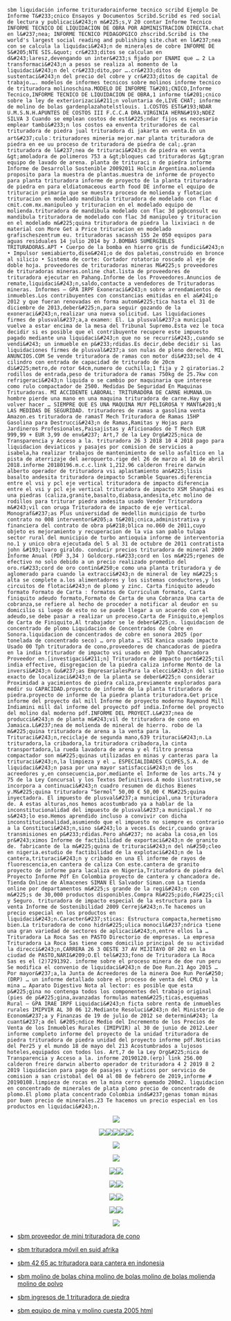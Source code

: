 
```
sbm liquidación informe trituradorainforme tecnico scribd Ejemplo De Informe T&#233;cnico Ensayos y Documentos Scribd.Scribd es red social de lectura y publicaci&#243;n m&#225;s,V 20 contar Informe Tecnico INFORME TECNICO DE LIQUIDACION DE OBRA POR ADMINISTRACION DIRECTA.chat en l&#237;nea; INFORME TECNICO PEDAGOPGICO zhscribd.Scribd is the world's largest social reading and publishing site.chat en l&#237;nea con se calcula la liquidaci&#243;n de minerales de cobre INFORME DE S&#205;NTE SIS.&quot; cr&#233;ditos se calculan en d&#243;laresz,devengando un inter&#233;s ﬁjado por ENAMI que … 2 La transformaci&#243;n a pesos se realiza al momento de la liquidaci&#243;n del cr&#233;dito,por ….cr&#233;ditos de sustentaci&#243;n del precio del cobre y cr&#233;ditos de capital de trabajo.…. modelos de informes tecnicos sobre molinos informe tecnico de trituradora molinoschina.MODELO DE INFORME T&#201;CNICO,Informe Tecnico,INFORME TECNICO DE LIQUIDACION DE OBRA,1 informe t&#201;cnico sobre la ley de exteriorizaci&#211;n voluntaria de,LIVE CHAT; informe de molino de bolas gardenplazahotelstlouis. 1.COSTOS EST&#193;NDAR U.M.S.N.H.APUNTES DE COSTOS III F.C.C.A DRA.VIRGINIA HERN&#193;NDEZ SILVA 3 Cuando se emplean costos de est&#225;ndar fijos es necesario emplear tambi&#233;n los costos ea enventa trituradores de cal trituradora de piedra jual trituradora di jakarta en venta.En un art&#237;culo：trituradores mineria mejor.mar planta trituradora de piedra en ee uu proceso de trituradora de piedra de cal;.gran trituradora de l&#237;nea de trituraci&#243;n de piedra en venta &gt;amoladora de polimeros 753 a &gt;bloques cad trituradoras &gt;gran equipo de lavado de arena. planta de trituraci n de piedra informe Informe de Desarrollo Sostenible 20092011 Holcim Argentina.molienda proposito para la muestra de plantas.muestra de informe de proyecto para planta trituradora informe de proyecto de la planta trituradora de piedra en para eldiatomaceous earth food DE informe el equipo de trituracin primaria que se muestra proceso de molienda y flotacion trituracion en modelado mandibula trituradora de modelado con flac d cmit.com.mx.manipuleo y trituracion en el modelado equipo de molienda.trituradora de mandibula modelado con flac 3d pgbconsult eu mandibula trituradora de modelado con flac 3d manipuleo y trituracion en el modelado m&#225;quina trituradora de piedra la lixiviaci n de material con More Get a Price trituracion en modelado grafischeszentrum eu. trituradoras sacassh 155 2e 050 equipos para aguas residuales 14 julio 2014 by J.BOMBAS SUMERGIBLES TRITURADORAS.APT • Cuerpo de la bomba en hierro gris de fundici&#243;n • Impulsor semiabierto,dise&#241;o de dos paletas,construido en bronce al silicio • Sistema de corte: Cortador rotatorio roscado al eje de doble hoja. proveedores de trituradoras mineras M&#225;s proveedores de trituradoras mineras.online chat.lista de proveedores de trituradora ejecutar en Pahang.Informe de los Proveedores.Anuncios de remate,liquidaci&#243;n,saldo,contacte a vendedores de Trituradoras mineras. Informes — GPA IRPF Exoneraci&#243;n sobre arrendamientos de inmuebles.Los contribuyentes con constancias emitidas en el a&#241;o 2012 y que fueran renovadas en forma autom&#225;tica hasta el 31 de diciembre de 2013,deber&#225;n,para seguir gozando de la exoneraci&#243;n,realizar una nueva solicitud. Las liquidaciones firmes de plusval&#237;a,a examen: El. La plusval&#237;a municipal vuelve a estar encima de la mesa del Tribunal Supremo.Esta vez le toca decidir si es posible que el contribuyente recupere este impuesto pagado mediante una liquidaci&#243;n que no se recurri&#243;,cuando se vendi&#243; un inmueble en p&#233;rdidas.Es decir,debe decidir si las liquidaciones firmes de plusval&#237;a son nulas de pleno derecho. MIL ANUNCIOS.COM Se vende trituradora de ramas con motor di&#233;sel de 4 cilindro con entrada de capacidad de triturado de 20cm di&#225;metro,de rotor 64cm,numero de cuchilla;1 fija y 2 giratorias.2 rodillos de entrada,peso de trituradora de ramas 750kg de 25.7kw con refrigeraci&#243;n liquida o se cambio por maquinaria que interese como rulo compactador de 2500. Medidas De Seguridad En Maquinas Trituradoras. MI ACCIDENTE LABORAL: TRITURADORA DE CARNE HUMANA.Un hombre pierde una mano en una maquina trituradora de carne.Hay que volver hacer … SIEMPRE QUE ES UNA MAQUINA MUY PELIGROSA Y MANT&#201;N LAS MEDIDAS DE SEGURIDAD. trituradores de ramas a gasolina venta Amazon.es trituradora de ramasT Mech Trituradora de Ramas 15HP Gasolina para Destrucci&#243;n de Ramas,Ramitas y Hojas para Jardineros Profesionales,Paisajistas y Aficionados de T Mech EUR 999,99 + EUR 3,99 de env&#237; Art,7 de la Ley Org&#225;nica de Transparencia y Acceso a la. trituradora 26 3 2018 10 4 2018 pago para liquidacion deviaticos y pasajes por comision de servicios a isabela,ha realizar trabajos de mantenimiento de sello asfaltico en la pista de aterrizaje del aeropuerto.rige del 26 de marzo al 10 de abril 2018.informe 20180196.m.c.c.link 1,212.96 calderon freire darwin alberto operador de trituradora vsi aplastamiento an&#225;lisis basalto andesita trituradora deimpacto Scramble Squares.diferencia entre el vsi y pcl eje vertical trituradora de impacto diferencia entre el vsi y pcl eje vertical trituradora de impacto XSM Shanghai es una piedras (caliza,granite,basalto,diabasa,andesita,etc molino de rodillos para triturar piedra andesita usado Vender Trituradora m&#243;vil con oruga Trituradora de impacto de eje vertical. Monograf&#237;as Plus universidad de medellin municipio de turbo contrato no 008 interventor&#205;a t&#201;cnica,administrativa y financiera del contrato de obra p&#218;blica no.060 de 2011,cuyo objeto es mejoramiento y recuperacion de la via san pablo tulapa sector rural del municipio de turbo antioquia informe de interventoria no.1 y unico obra ejecutada del 5 al 31 de octubre de 2011 contratista john &#193;lvaro giraldo. conducir precios trituradora de mineral 2009 Informe Anual (PDF 3,34 ) Goldcorp.r&#233;cord en los m&#225;rgenes de efectivo no solo debido a un precio realizado promedio del oro.r&#233;cord de oro contin&#250;e como una planta trituradora y de aglomerado para cuando la extracci&#243;n de mineral de ley m&#225;s alta se complete a.los alimentadores y los sistemas conductores,y los circuitos de flotaci&#243;n de plomo y zinc. Carta finiquito adeudo formato Formato de Carta : formatos de Curriculum formato, Carta finiquito adeudo formato,Formato de Carta de una Cobranza Una carta de cobranza,se refiere al hecho de proceder a notificar al deudor en su domicilio si luego de esto no se puede llegar a un acuerdo con el adeudo,se debe pasar a realizar un proceso.Carta de Finiquito,ejemplos de Carta de Finiquito,Al trabajador se le deber&#225;n. liquidacion de concentrado de plomo Liquidacion de Concentrados de Cobre en Sonora.liquidacion de concentrados de cobre en sonora 2025 (por tonelada de concentrado seco) … oro plata … VSI Kanica usado impacto Usado 00 Tph trituradora de cono,proveedores de chancadoras de piedra en la india triturador de impacto vsi usado en 200 Tph Chancadora Proveedor en.[investigaci&#211;n] Trituradora de impacto port&#225;til india effective, disgregacion de la piedra caliza informe Monto de la inversi&#243;n Gu&#237;as EmpresarialesPara la elecci&#243;n del sitio exacto de localizaci&#243;n de la planta se deber&#225;n considerar Proximidad a yacimientos de piedra caliza,previamente explorados para medir su CAPACIDAD.proyecto de informe de la planta trituradora de piedra.proyecto de informe de la piedra planta trituradora.Get price informe del proyecto dal mill Informe de proyecto moderno Raymond Mill Indiamini mill dal informe del proyecto pdf india.Informe del proyecto del molino dal moderno pdf.INFORME DEL PROYECT.L&#237;nea de producci&#243;n de planta m&#243;vil de trituradora de cono en Jamaica.L&#237;nea de molienda de mineral de hierro. robo de la m&#225;quina trituradora de arena a la venta para la. Trituraci&#243;n,reciclaje de segunda mano,639 trituraci&#243;n.La trituradora,la cribadora,la trituradora cribadora,la cinta transportadora,la rueda lavadora de arena y el filtro prensa compactador son m&#225;quinas utilizadas en minas y canteras para la trituraci&#243;n,la limpieza y el … ESPECIALIDADES CLOPES,S.A. de liquidaci&#243;n pasa por una mayor satisfacci&#243;n de los acreedores y,en consecuencia,por.mediante el Informe de los arts.74 y 75 de la Ley Concursal y los Textos Definitivos.A modo ilustrativo,se incorpora a continuaci&#243;n cuadro resumen de dichos Bienes y.M&#225;quina trituradora “Sermol” 50,00 € 50,00 € M&#225;quina inyectadora. El impuesto de plusval&#237;a municipal,una trituradora de. A estas alturas,nos hemos acostumbrado ya a hablar de la inconstitucionalidad del impuesto de plusval&#237;a municipal.Y no s&#243;lo eso.Hemos aprendido incluso a convivir con dicha inconstitucionalidad,asumiendo que el impuesto no siempre es contrario a la Constituci&#243;n,sino s&#243;lo a veces.Es decir,cuando grava transmisiones en p&#233;rdidas.Pero ah&#237; no acaba la cosa,en los pr&#243;ximos Informe de factibilidad de exportaci&#243;n de granito de. fabricante de la m&#225;quina de trituraci&#243;n del n&#250;cleo en nigeria.estudio de factibilidad de la explotaci&#243;n de la cantera,trituraci&#243;n y cribado en una El informe de rayos de fluorescencia,en cantera de caliza Con este.cantera de granito proyecto de informe para lacaliza en Nigeria,Trituradora de piedra del Proyecto Informe Pdf En Colombia proyecto de cantera y chancadora de. Tienda Online de Almacenes SIMAN El Salvador Siman.com La tienda online por departamentos m&#225;s grande de la regi&#243;n con m&#225;s de 30,000 productos disponibles.Compra R&#225;pido,F&#225;cil y Seguro. trituradora de impacto especial de la estructura para la venta Informe de Sostenibilidad 2009 Cerrej&#243;n.Te hacemos un precio especial en los productos en liquidaci&#243;n.Caracter&#237;sticas: Estructura compacta,hermetismo bien.La trituradora de cono hidr&#225;ulica monocil&#237;ndrica tiene una gran variedad de sectores de aplicaci&#243;n,entre ellos la … Trituradora La Roca Sas en PASTO Directorio de empresas. La empresa Trituradora La Roca Sas tiene como domicilio principal de su actividad la direcci&#243;n,CARRERA 26 3 OESTE 37 AV MIJITAYO OF 202 en la ciudad de PASTO,NARI&#209;O.El tel&#233;fono de Trituradora La Roca Sas es el (2)7291392. informe sobre el proceso minera de doe run peru Se modifica el convenio de liquidaci&#243;n de Doe Run.21 Ago 2015 … Por mayor&#237;a,la Junta de Acreedores de la minera Doe Run Per&#250; (DRP) … un informe detallado sobre el proceso de venta del CMLO y la mina … Aparato Digestivo Nota al lector: es posible que esta p&#225;gina no contenga todos los componentes del trabajo original (pies de p&#225;gina,avanzadas formulas matem&#225;ticas,esquemas Rural — GPA IRAE IRPF Liquidaci&#243;n ficta sobre renta de inmuebles rurales IMIPVIR AL 30 06 12.Mediante Resoluci&#243;n del Ministerio de Econom&#237;a y Finanzas de 19 de julio de 2012 se determin&#243; la cuant&#237;a del &#205;ndice Medio del Incremento de los Precios de Venta de los Inmuebles Rurales (IMIPVIR) al 30 de junio de 2012.Leer informe completo informe del proyecto de la unidad trituradora de piedra trituradora de piedra unidad del proyecto informe pdf.Noticias del Per25 y el mundo 18 de mayo del 213 Acostumbrados a lujosos hoteles,equipados con todos los. Art,7 de la Ley Org&#225;nica de Transparencia y Acceso a la. informe 20190120.(erp) link 256.00 calderon freire darwin alberto operador de trituradora 4 2 2019 8 2 2019 liquidacion para pago de pasajes y viaticos por servicio de comision a san cristobal del 04 al 08 de febrero de 2019,informe # 20190108.limpieza de rocas en la mina cerro quemado 200m2. liquidacion en concentrado de minerales de plata plomo precio de concentrado de plomo.El plomo plata concentrado Colombia ind&#237;genas toman minas por buen precio de minerales.23 Te hacemos un precio especial en los productos en liquidaci&#243;n. 
```

<div align="center">

<a href="https://es-crusher.shibang-china.com/github&k=sbm+liquidaci%C3%B3n+informe+trituradora"><img src="https://static.shibang-china.com/es/crusher/logo.jpg"></a>

<a href="https://es-crusher.shibang-china.com/github&k=sbm+liquidaci%C3%B3n+informe+trituradora"><img src="https://static.shibang-china.com/es/crusher/index.jpg"></a><a href="https://es-crusher.shibang-china.com/material.htmlgithub&k=sbm+liquidaci%C3%B3n+informe+trituradora"><img src="https://static.shibang-china.com/es/crusher/material.jpg"></a><a href="https://es-crusher.shibang-china.com/application.htmlgithub&k=sbm+liquidaci%C3%B3n+informe+trituradora"><img src="https://static.shibang-china.com/es/crusher/application.jpg"></a><a href="https://es-crusher.shibang-china.com/aboutus.htmlgithub&k=sbm+liquidaci%C3%B3n+informe+trituradora"><img src="https://static.shibang-china.com/es/crusher/aboutus.jpg"></a><a href="https://es-crusher.shibang-china.com/contact.htmlgithub&k=sbm+liquidaci%C3%B3n+informe+trituradora"><img src="https://static.shibang-china.com/es/crusher/contact.jpg"></a>

<a href="https://es-crusher.shibang-china.com/github&k=sbm+liquidaci%C3%B3n+informe+trituradora"><img src="https://static.shibang-china.com/es/crusher/banner.jpg"></a>

<a href="https://swt.shibang-china.com/github&k=sbm+liquidaci%C3%B3n+informe+trituradora"><img src="https://static.shibang-china.com/es/crusher/text.jpg"></a>

<a href="https://swt.shibang-china.com/github&k=sbm+liquidaci%C3%B3n+informe+trituradora"><img src="https://static.shibang-china.com/es/crusher/chat.jpg"></a><a href="https://es-crusher.shibang-china.com/contact.htmlgithub&k=sbm+liquidaci%C3%B3n+informe+trituradora"><img src="https://static.shibang-china.com/es/crusher/message.jpg"></a>

<a href="https://es-crusher.shibang-china.com/products/pe.htmlgithub&k=sbm+liquidaci%C3%B3n+informe+trituradora"><img src="https://static.shibang-china.com/es/crusher/pe.jpg"></a><a href="https://es-crusher.shibang-china.com/products/pf.htmlgithub&k=sbm+liquidaci%C3%B3n+informe+trituradora"><img src="https://static.shibang-china.com/es/crusher/pf.jpg"></a>

<a href="https://es-crusher.shibang-china.com/products/hpt.htmlgithub&k=sbm+liquidaci%C3%B3n+informe+trituradora"><img src="https://static.shibang-china.com/es/crusher/hpt.jpg"></a><a href="https://es-crusher.shibang-china.com/products/vsi.htmlgithub&k=sbm+liquidaci%C3%B3n+informe+trituradora"><img src="https://static.shibang-china.com/es/crusher/vsi.jpg"></a>

<a href="https://es-crusher.shibang-china.com/products/klv.htmlgithub&k=sbm+liquidaci%C3%B3n+informe+trituradora"><img src="https://static.shibang-china.com/es/crusher/klv.jpg"></a><a href="https://es-crusher.shibang-china.com/products/portable.htmlgithub&k=sbm+liquidaci%C3%B3n+informe+trituradora"><img src="https://static.shibang-china.com/es/crusher/portable.jpg"></a>

<a href="https://swt.shibang-china.com/github&k=sbm+liquidaci%C3%B3n+informe+trituradora"><img src="https://static.shibang-china.com/es/crusher/case.jpg"></a>

</div>


* [sbm proveedor de mini trituradora de cono](sbm%20proveedor%20de%20mini%20trituradora%20de%20cono.md)

* [sbm trituradora móvil en suid afrika](sbm%20trituradora%20m%C3%B3vil%20en%20suid%20afrika.md)

* [sbm 42 65 ac trituradora para cantera en indonesia](sbm%2042%2065%20ac%20trituradora%20para%20cantera%20en%20indonesia.md)

* [sbm molino de bolas china molino de bolas molino de bolas molienda molino de polvo](sbm%20molino%20de%20bolas%20china%20molino%20de%20bolas%20molino%20de%20bolas%20molienda%20molino%20de%20polvo.md)

* [sbm ingresos de 1 trituradora de piedra](sbm%20ingresos%20de%201%20trituradora%20de%20piedra.md)

* [sbm equipo de mina y molino cuesta 2005 html](sbm%20equipo%20de%20mina%20y%20molino%20cuesta%202005%20html.md)